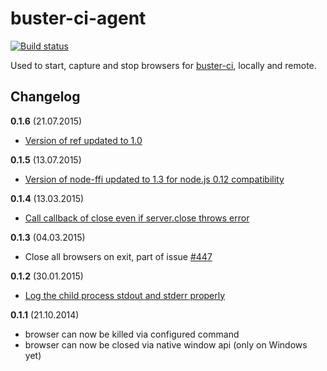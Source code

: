 # buster-ci-agent


[![Build status](https://secure.travis-ci.org/busterjs/buster-ci-agent.png?branch=master)](http://travis-ci.org/busterjs/buster-ci-agent)

Used to start, capture and stop browsers for [buster-ci](http://docs.busterjs.org/en/latest/modules/buster-ci/),
locally and remote.


## Changelog

**0.1.6** (21.07.2015)

* [Version of ref updated to 1.0](https://github.com/busterjs/buster-ci-agent/pull/3)

**0.1.5** (13.07.2015)

* [Version of node-ffi updated to 1.3 for node.js 0.12 compatibility](https://github.com/busterjs/buster-ci-agent/pull/2)

**0.1.4** (13.03.2015)

* [Call callback of close even if server.close throws error](https://github.com/busterjs/buster-ci-agent/commit/7c0e69b)

**0.1.3** (04.03.2015)

* Close all browsers on exit, part of issue [#447](https://github.com/busterjs/buster/issues/447)

**0.1.2** (30.01.2015)

* [Log the child process stdout and stderr properly](https://github.com/busterjs/buster-ci-agent/pull/1)

**0.1.1** (21.10.2014)

* browser can now be killed via configured command
* browser can now be closed via native window api (only on Windows yet)
